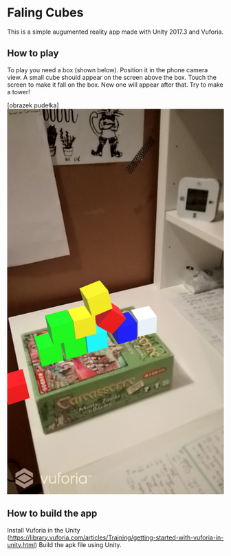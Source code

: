 # Faling Cubes
This is a simple augumented reality app made with Unity 2017.3 and Vuforia.

## How to play
To play you need a box (shown below). Position it in the phone camera view. A small cube should appear on the screen above the box. 
Touch the screen to make it fall on the box. New one will appear after that. Try to make a tower!

[obrazek pudełka]
![Screenshot](Images/screen1.png?raw=true "Title")

## How to build the app
Install Vuforia in the Unity (https://library.vuforia.com/articles/Training/getting-started-with-vuforia-in-unity.html)
Build the apk file using Unity.
